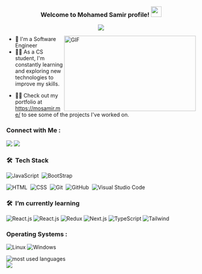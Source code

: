 
<!-- <img width="250" align="right" src="https://c.tenor.com/_DOBjnGspYAAAAAM/code-coding.gif"> -->


<h3 align="center">
  Welcome to Mohamed Samir profile!
  <img src="https://media.giphy.com/media/hvRJCLFzcasrR4ia7z/giphy.gif" width="28">
</h3>

<!-- Typing SVG by DenverCoder1 - https://github.com/DenverCoder1/readme-typing-svg -->
<p align="center">
  <a href="https://github.com/DenverCoder1/readme-typing-svg"><img src="https://readme-typing-svg.herokuapp.com/?lines=Front-End%20web%20developer;Always%20learning%20new%20things&font=Fira%20Code&center=true&width=440&height=45&color=f75c7e&vCenter=true&size=22"></a>
</p> 

<img align="right" alt="GIF" src="https://github.com/abhisheknaiidu/abhisheknaiidu/blob/master/code.gif?raw=true" width="350" height="200" />


- 🏢 I'm a Software Engineer 
- 👨‍💻 As a CS student, I'm constantly learning and exploring new technologies to improve my skills.
<!-- - 💬 Ask me about my experience with JavaScript, ReactJS, and NodeJS, or anything related to web development. -->
<!-- - ⚡ Fun Fact: I'm a coffee enthusiast and my perfect day would start and end with a cup of coffee. -->
- 👨‍💻 Check out my portfolio at https://mosamir.me/ to see some of the projects I've worked on.


### Connect with Me :

<a href="https://linkedin.com/in/mohamed-samir-a04705200" target="_blank"><img src="https://img.shields.io/badge/-Mohamed%20Samir-0077B5?style=for-the-badge&logo=Linkedin&logoColor=white"/></a>
<a href="https://t.me/MoSamir_0" target="_blank"><img src="https://img.shields.io/badge/-Mohamed%20Samir-0077B5?style=for-the-badge&logo=Telegram&logoColor=white"/></a>
### 🛠 &nbsp;Tech Stack
![JavaScript](https://img.shields.io/badge/-JavaScript-05122A?style=flat&logo=javascript)&nbsp;
![BootStrap](https://img.shields.io/badge/-BootStrap-05122A?style=flat&logo=bootstrap)&nbsp;
<!-- ![Bootstrap](https://img.shields.io/badge/-Bootstrap-05122A?style=flat&logo=bootstrap&logoColor=563D7C)&nbsp; -->
![HTML](https://img.shields.io/badge/-HTML-05122A?style=flat&logo=HTML5)&nbsp;
![CSS](https://img.shields.io/badge/-CSS-05122A?style=flat&logo=CSS3&logoColor=1572B6)&nbsp;
![Git](https://img.shields.io/badge/-Git-05122A?style=flat&logo=git)&nbsp;
![GitHub](https://img.shields.io/badge/-GitHub-05122A?style=flat&logo=github)&nbsp;
![Visual Studio Code](https://img.shields.io/badge/-Visual%20Studio%20Code-05122A?style=flat&logo=visual-studio-code&logoColor=007ACC)&nbsp;

### 🛠 &nbsp;I’m currently learning

 ![React.js](https://img.shields.io/badge/-React-05122A?style=flat&logo=react)
 ![React.js](https://img.shields.io/badge/React-20232A?style=flat&logo=react&logoColor=61DAFB)
 ![Redux](https://img.shields.io/badge/Redux-593D88?style=for-the-badge&logo=redux&logoColor=white
)
 ![Next.js](https://img.shields.io/badge/-Next.js-05122A?style=flat&logo=next.js)
 ![TypeScript](https://img.shields.io/badge/-TypeScript-05122A?style=flat&logo=typescript)
 ![Tailwind](https://img.shields.io/badge/-Tailwindcss-05122A?style=flat&logo=tailwindcss)
<!--![Node.js](https://img.shields.io/badge/-Node.js-05122A?style=flat&logo=node.js&logoColor=339933)&nbsp; -->
<!-- ![Sass](https://img.shields.io/badge/-Sass-05122A?style=flat&logo=sass)&nbsp;
![GraphQL](https://img.shields.io/badge/-GraphQL-05122A?style=flat&logo=GraphQL)&nbsp;
![MongoDB](https://img.shields.io/badge/-MongoDB-05122A?style=flat&logo=MongoDB)&nbsp;
![Python](https://img.shields.io/badge/-Python%20-05122A?style=flat&logo=python)&nbsp;

 -->
### Operating Systems :
  
  ![Linux](https://img.shields.io/badge/Linux-FCC624?style=for-the-badge&logo=linux&logoColor=black)
  ![Windows](https://img.shields.io/badge/Windows-0078D6?style=for-the-badge&logo=windows&logoColor=white)
  

<img align="left" src="https://github-readme-stats.vercel.app/api/top-langs?username=MoSamir1&show_icons=true&locale=en&layout=compact&theme=radical" alt="most used languages" />
<br>
<a href="https://komarev.com/ghpvc/?username=MoSamir1&style=for-the-badge">
    <img src="https://komarev.com/ghpvc/?username=MoSamir1&style=for-the-badge">
</a>
